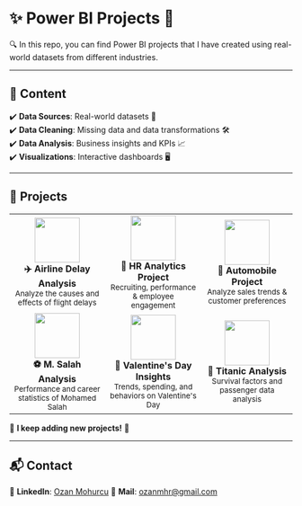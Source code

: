 # ✨ Power BI Projects 🚀  

🔍 In this repo, you can find Power BI projects that I have created using real-world datasets from different industries.  

---

## 📌 Content  
✔️ **Data Sources**: Real-world datasets 📂  
✔️ **Data Cleaning**: Missing data and data transformations 🛠️  
✔️ **Data Analysis**: Business insights and KPIs 📈  
✔️ **Visualizations**: Interactive dashboards 🖥️  

---

## 📂 Projects  
<table>
  <tr>
    <td align="center">
      <img src="https://cdn-icons-png.flaticon.com/512/201/201623.png" width="80px"><br>
      <strong>✈️ Airline Delay Analysis</strong><br>
      <sub>Analyze the causes and effects of flight delays</sub>
    </td>
    <td align="center">
      <img src="https://cdn-icons-png.flaticon.com/512/3048/3048122.png" width="80px"><br>
      <strong>🏢 HR Analytics Project</strong><br>
      <sub>Recruiting, performance & employee engagement</sub>
    </td>
    <td align="center">
      <img src="https://cdn-icons-png.flaticon.com/512/3774/3774278.png" width="80px"><br>
      <strong>🚗 Automobile Project</strong><br>
      <sub>Analyze sales trends & customer preferences</sub>
    </td>
  </tr>
  <tr>
    <td align="center">
      <img src="https://cdn-icons-png.flaticon.com/512/3231/3231632.png" width="80px"><br>
      <strong>⚽ M. Salah Analysis</strong><br>
      <sub>Performance and career statistics of Mohamed Salah</sub>
    </td>
    <td align="center">
      <img src="https://cdn-icons-png.flaticon.com/512/6393/6393186.png" width="80px"><br>
      <strong>💖 Valentine's Day Insights</strong><br>
      <sub>Trends, spending, and behaviors on Valentine's Day</sub>
    </td>
    <td align="center">
  <img src="https://upload.wikimedia.org/wikipedia/commons/thumb/f/fd/RMS_Titanic_3.jpg/320px-RMS_Titanic_3.jpg" width="80px"><br>
      <strong>🚢 Titanic Analysis</strong><br>
      <sub>Survival factors and passenger data analysis</sub>
    </td>
  </tr>
</table>

📢 **I keep adding new projects!** 🚀  

---
## 📬 Contact  
💼 **LinkedIn**: [Ozan Mohurcu](https://www.linkedin.com/in/ozanmhrc/)
📧 **Mail**: ozanmhr@gmail.com
